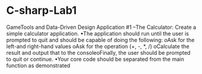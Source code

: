 # C-sharp-Lab1
GameTools and Data-Driven Design
Application #1 –The Calculator: 
Create a simple calculator application.
•The application should run until the user is prompted to quit and should be capable of doing the following:
oAsk for the left-and right-hand values
oAsk for the operation (+, -, *, /)
oCalculate the result and output that to the consoleoFinally, the user should be prompted to quit or continue.
•Your core code should be separated from the main function as demonstrated
